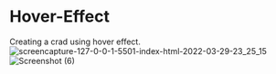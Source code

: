 # Hover-Effect
Creating a crad using hover effect. 
![screencapture-127-0-0-1-5501-index-html-2022-03-29-23_25_15](https://user-images.githubusercontent.com/98349743/160675740-53e6a645-92bb-448f-99d7-ee8883de0fa9.png)
![Screenshot (6)](https://user-images.githubusercontent.com/98349743/160675956-28c3ce2d-9661-4522-839b-475deb5176cc.png)
